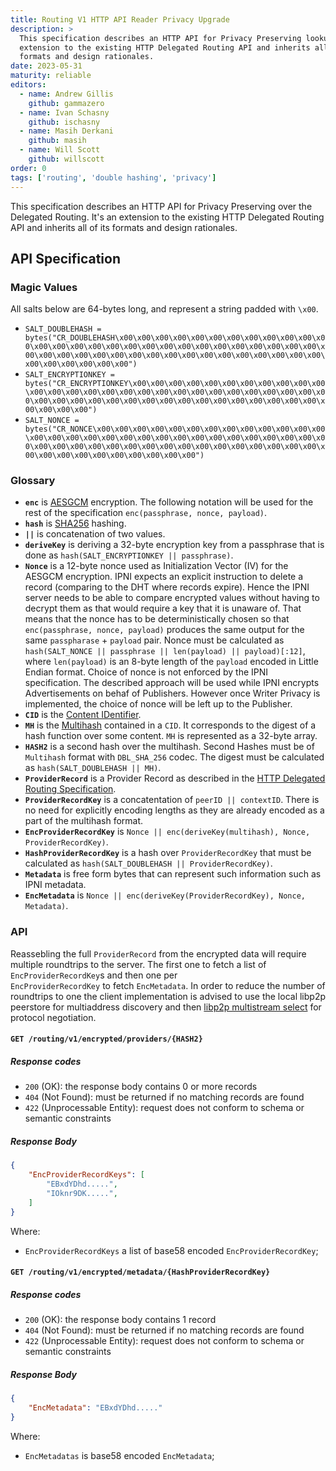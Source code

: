 ```yaml
---
title: Routing V1 HTTP API Reader Privacy Upgrade
description: >
  This specification describes an HTTP API for Privacy Preserving lookups. It's an
  extension to the existing HTTP Delegated Routing API and inherits all of its 
  formats and design rationales. 
date: 2023-05-31
maturity: reliable
editors:
  - name: Andrew Gillis
    github: gammazero
  - name: Ivan Schasny
    github: ischasny 
  - name: Masih Derkani
    github: masih
  - name: Will Scott
    github: willscott
order: 0
tags: ['routing', 'double hashing', 'privacy']
---
```


This specification describes an HTTP API for Privacy Preserving over the Delegated Routing. It's an extension to the existing HTTP Delegated Routing API and inherits all of its formats and design rationales. 

## API Specification

### Magic Values

 All salts below are 64-bytes long, and represent a string padded with `\x00`.

 - `SALT_DOUBLEHASH = bytes("CR_DOUBLEHASH\x00\x00\x00\x00\x00\x00\x00\x00\x00\x00\x00\x00\x00\x00\x00\x00\x00\x00\x00\x00\x00\x00\x00\x00\x00\x00\x00\x00\x00\x00\x00\x00\x00\x00\x00\x00\x00\x00\x00\x00\x00\x00\x00\x00\x00\x00\x00\x00\x00\x00\x00")`
 - `SALT_ENCRYPTIONKEY = bytes("CR_ENCRYPTIONKEY\x00\x00\x00\x00\x00\x00\x00\x00\x00\x00\x00\x00\x00\x00\x00\x00\x00\x00\x00\x00\x00\x00\x00\x00\x00\x00\x00\x00\x00\x00\x00\x00\x00\x00\x00\x00\x00\x00\x00\x00\x00\x00\x00\x00\x00\x00\x00\x00")`
 - `SALT_NONCE = bytes("CR_NONCE\x00\x00\x00\x00\x00\x00\x00\x00\x00\x00\x00\x00\x00\x00\x00\x00\x00\x00\x00\x00\x00\x00\x00\x00\x00\x00\x00\x00\x00\x00\x00\x00\x00\x00\x00\x00\x00\x00\x00\x00\x00\x00\x00\x00\x00\x00\x00\x00\x00\x00\x00\x00\x00\x00\x00\x00")`

### Glossary

- **`enc`** is [AESGCM](https://en.wikipedia.org/wiki/Galois/Counter_Mode) encryption. The following notation will be used for the rest of the specification `enc(passphrase, nonce, payload)`.
- **`hash`** is [SHA256](https://en.wikipedia.org/wiki/SHA-2) hashing.
- **`||`** is concatenation of two values.
- **`deriveKey`** is deriving a 32-byte encryption key from a passphrase that is done as `hash(SALT_ENCRYPTIONKEY || passphrase)`.
- **`Nonce`** is a 12-byte nonce used as Initialization Vector (IV) for the AESGCM encryption. IPNI expects an explicit instruction to delete a record (comparing to the DHT where records expire).
Hence the IPNI server needs to be able to compare encrypted values without having to decrypt them as that would require a key that it is unaware of.
That means that the nonce has to be deterministically chosen so that `enc(passphrase, nonce, payload)` produces the same output for the same 
`passpharase` + `payload` pair. Nonce must be calculated as `hash(SALT_NONCE || passphrase || len(payload) || payload)[:12]`, where `len(payload)` is 
an 8-byte length of the `payload` encoded in Little Endian format. Choice of nonce is not enforced by the IPNI specification. The described approach will 
be used while IPNI encrypts Advertisements on behaf of Publishers. However once Writer Privacy is implemented, the choice of nonce will be left up to the Publisher. 
- **`CID`** is the [Content IDentifier](https://github.com/multiformats/cid).
- **`MH`** is the [Multihash](https://github.com/multiformats/multihash) contained in a `CID`. It corresponds to the 
digest of a hash function over some content. `MH` is represented as a 32-byte array.
- **`HASH2`** is a second hash over the multihash. Second Hashes must be of `Multihash` format with `DBL_SHA_256` codec. 
The digest must be calculated as `hash(SALT_DOUBLEHASH || MH)`.
- **`ProviderRecord`** is a Provider Record as described in the [HTTP Delegated Routing Specification](http-routing-v1.md).
- **`ProviderRecordKey`** is a concatentation of `peerID || contextID`. There is no need for explicitly encoding lengths as they are
already encoded as a part of the multihash format. 
- **`EncProviderRecordKey`** is `Nonce || enc(deriveKey(multihash), Nonce, ProviderRecordKey)`.
- **`HashProviderRecordKey`**  is a hash over `ProviderRecordKey` that must be calculated as `hash(SALT_DOUBLEHASH || ProviderRecordKey)`.
- **`Metadata`** is free form bytes that can represent such information such as IPNI metadata.
- **`EncMetadata`** is `Nonce || enc(deriveKey(ProviderRecordKey), Nonce, Metadata)`.

### API

Reassebling the full `ProviderRecord` from the encrypted data will require multiple roundtrips to the server. The first one to fetch a list of `EncProviderRecordKey`s and then one per  
`EncProviderRecordKey` to fetch `EncMetadata`. In order to reduce the number of roundtrips to one the client implementation is advised to use the local libp2p peerstore for multiaddress discovery
and then [libp2p multistream select](https://github.com/multiformats/multistream-select) for protocol negotiation.

#### `GET /routing/v1/encrypted/providers/{HASH2}`

##### Response codes

- `200` (OK): the response body contains 0 or more records
- `404` (Not Found): must be returned if no matching records are found
- `422` (Unprocessable Entity): request does not conform to schema or semantic constraints

##### Response Body

```json
{
    "EncProviderRecordKeys": [
        "EBxdYDhd.....",
        "IOknr9DK.....",
    ]
}
```

Where:

- `EncProviderRecordKeys` a list of base58 encoded `EncProviderRecordKey`;

#### `GET /routing/v1/encrypted/metadata/{HashProviderRecordKey}`

##### Response codes

- `200` (OK): the response body contains 1 record
- `404` (Not Found): must be returned if no matching records are found
- `422` (Unprocessable Entity): request does not conform to schema or semantic constraints

##### Response Body

```json
{
    "EncMetadata": "EBxdYDhd....."
}
```

Where:

- `EncMetadatas` is base58 encoded `EncMetadata`;

